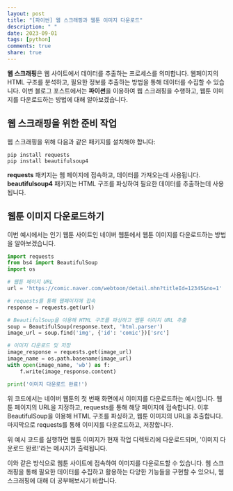 ```yaml
---
layout: post
title: "[파이썬] 웹 스크래핑과 웹툰 이미지 다운로드"
description: " "
date: 2023-09-01
tags: [python]
comments: true
share: true
---
```


**웹 스크래핑**은 웹 사이트에서 데이터를 추출하는 프로세스를 의미합니다. 웹페이지의 HTML 구조를 분석하고, 필요한 정보를 추출하는 방법을 통해 데이터를 수집할 수 있습니다. 이번 블로그 포스트에서는 **파이썬**을 이용하여 웹 스크래핑을 수행하고, 웹툰 이미지를 다운로드하는 방법에 대해 알아보겠습니다.

## 웹 스크래핑을 위한 준비 작업

웹 스크래핑을 위해 다음과 같은 패키지를 설치해야 합니다:

```
pip install requests
pip install beautifulsoup4
```

**requests** 패키지는 웹 페이지에 접속하고, 데이터를 가져오는데 사용됩니다. **beautifulsoup4** 패키지는 HTML 구조를 파싱하여 필요한 데이터를 추출하는데 사용됩니다.

## 웹툰 이미지 다운로드하기

이번 예시에서는 인기 웹툰 사이트인 네이버 웹툰에서 웹툰 이미지를 다운로드하는 방법을 알아보겠습니다.

```python
import requests
from bs4 import BeautifulSoup
import os

# 웹툰 페이지 URL
url = 'https://comic.naver.com/webtoon/detail.nhn?titleId=12345&no=1'

# requests를 통해 웹페이지에 접속
response = requests.get(url)

# BeautifulSoup을 이용해 HTML 구조를 파싱하고 웹툰 이미지 URL 추출
soup = BeautifulSoup(response.text, 'html.parser')
image_url = soup.find('img', {'id': 'comic'})['src']

# 이미지 다운로드 및 저장
image_response = requests.get(image_url)
image_name = os.path.basename(image_url)
with open(image_name, 'wb') as f:
    f.write(image_response.content)

print('이미지 다운로드 완료!')
```

위 코드에서는 네이버 웹툰의 첫 번째 화면에서 이미지를 다운로드하는 예시입니다. 웹툰 페이지의 URL을 지정하고, requests를 통해 해당 페이지에 접속합니다. 이후 BeautifulSoup을 이용해 HTML 구조를 파싱하고, 웹툰 이미지의 URL을 추출합니다. 마지막으로 requests를 통해 이미지를 다운로드하고, 저장합니다.

위 예시 코드를 실행하면 웹툰 이미지가 현재 작업 디렉토리에 다운로드되며, '이미지 다운로드 완료!'라는 메시지가 출력됩니다.

이와 같은 방식으로 웹툰 사이트에 접속하여 이미지를 다운로드할 수 있습니다. 웹 스크래핑을 통해 필요한 데이터를 수집하고 활용하는 다양한 기능들을 구현할 수 있으니, 웹 스크래핑에 대해 더 공부해보시기 바랍니다.